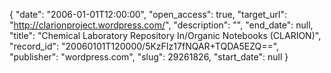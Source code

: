 {
  "date": "2006-01-01T12:00:00", 
  "open_access": true, 
  "target_url": "http://clarionproject.wordpress.com/", 
  "description": "", 
  "end_date": null, 
  "title": "Chemical Laboratory Repository In/Organic Notebooks (CLARION)", 
  "record_id": "20060101T120000/5KzFIz17fNQAR+TQDA5EZQ==", 
  "publisher": "wordpress.com", 
  "slug": 29261826, 
  "start_date": null
}

